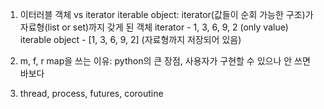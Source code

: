 1. 이터러블 객체 vs iterator
iterable object: iterator(값들이 순회 가능한 구조)가 자료형(list or set)까지 갖게 된 객체
   iterator - 1, 3, 6, 9, 2 (only value)
   iterable object - [1, 3, 6, 9, 2] (자료형까지 저장되어 있음)
   
2. m, f, r
map을 쓰는 이유: python의 큰 장점, 사용자가 구현할 수 있으나 안 쓰면 바보다
   
3. thread, process, futures, coroutine
